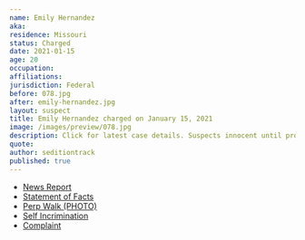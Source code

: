 ```yaml
---
name: Emily Hernandez
aka:
residence: Missouri
status: Charged
date: 2021-01-15
age: 20
occupation:
affiliations:
jurisdiction: Federal
before: 078.jpg
after: emily-hernandez.jpg
layout: suspect
title: Emily Hernandez charged on January 15, 2021
image: /images/preview/078.jpg
description: Click for latest case details. Suspects innocent until proven guilty.
quote:
author: seditiontrack
published: true
---
```


- [News Report](https://www.ksdk.com/article/news/local/missouri-woman-capitol-riot-turns-herself-in/63-8f78e65f-b006-406e-b3d3-6ff3315efb03)
- [Statement of Facts](https://www.justice.gov/opa/page/file/1357301/download)
- [Perp Walk (PHOTO)](https://www.ksdk.com/article/news/local/missouri-woman-capitol-riot-turns-herself-in/63-8f78e65f-b006-406e-b3d3-6ff3315efb03)
- [Self Incrimination]()
- [Complaint](https://www.justice.gov/opa/page/file/1357296/download)